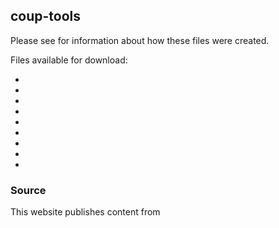 ## coup-tools


Please see [](https://github.com/mskyttner/coup-tools) for information about how these files were created.

Files available for download:

- [](climate/index.html)
- [](coup.hpp)
- [](coup.rs)
- [](roundtrip.json)
- [](schema.json)
- [](Year2D_Multi_00541.csv)
- [](Year2D_Multi_00541.json)
- [](Year2D_Multi_00541.parquet)
- [](Year2D_Multi_00541.xlsx)

### Source

This website publishes content from [](https://github.com/mskyttner/coup-tools/docs)


